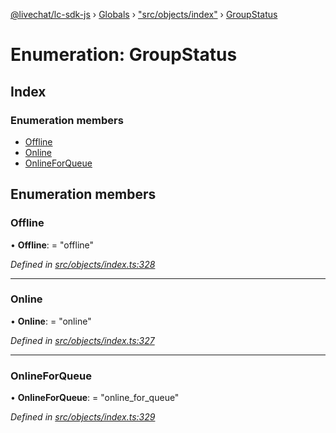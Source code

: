 [@livechat/lc-sdk-js](../README.md) › [Globals](../globals.md) › ["src/objects/index"](../modules/_src_objects_index_.md) › [GroupStatus](_src_objects_index_.groupstatus.md)

# Enumeration: GroupStatus

## Index

### Enumeration members

* [Offline](_src_objects_index_.groupstatus.md#offline)
* [Online](_src_objects_index_.groupstatus.md#online)
* [OnlineForQueue](_src_objects_index_.groupstatus.md#onlineforqueue)

## Enumeration members

###  Offline

• **Offline**: = "offline"

*Defined in [src/objects/index.ts:328](https://github.com/livechat/lc-sdk-js/blob/9364105/src/objects/index.ts#L328)*

___

###  Online

• **Online**: = "online"

*Defined in [src/objects/index.ts:327](https://github.com/livechat/lc-sdk-js/blob/9364105/src/objects/index.ts#L327)*

___

###  OnlineForQueue

• **OnlineForQueue**: = "online_for_queue"

*Defined in [src/objects/index.ts:329](https://github.com/livechat/lc-sdk-js/blob/9364105/src/objects/index.ts#L329)*
